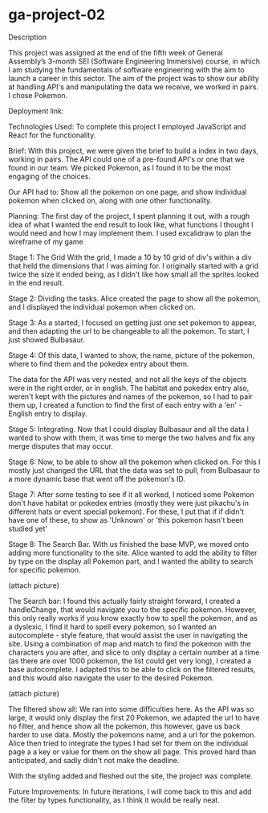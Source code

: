 # ga-project-02

Description

This project was assigned at the end of the fifth week of General Assembly’s 3-month SEI (Software Engineering Immersive) course, in which I am studying the fundamentals of software engineering with the aim to launch a career in this sector. The aim of the project was to show our ability at handling API's and manipulating the data we receive, we worked in pairs. I chose Pokemon.

Deployment link:

Technologies Used: To complete this project I employed JavaScript and React for the functionality.

Brief: With this project, we were given the brief to build a index in two days, working in pairs. The API could one of a pre-found API's or one that we found in our team. We picked Pokemon, as I found it to be the most engaging of the choices.

Our API had to: Show all the pokemon on one page, and show individual pokemon when clicked on, along with one other functionality.

Planning: The first day of the project, I spent planning it out, with a rough idea of what I wanted the end result to look like, what functions I thought I would need and how I may implement them. I used excalidraw to plan the wireframe of my game

<picture>

Stage 1: The Grid With the grid, I made a 10 by 10 grid of div's within a div that held the dimensions that I was aiming for. I originally started with a grid twice the size it ended being, as I didn't like how small all the sprites looked in the end result.

<picture>

Stage 2: Dividing the tasks. Alice created the page to show all the pokemon, and I displayed the individual pokemon when clicked on.

Stage 3: As a started, I focused on getting just one set pokemon to appear, and then adapting the url to be changeable to all the pokemon. To start, I just showed Bulbasaur. 

<picture>

Stage 4: Of this data, I wanted to show, the name, picture of the pokemon, where to find them and the pokedex entry about them.

<picture>

The data for the API was very nested, and not all the keys of the objects were in the right order, or in english. The habitat and pokedex entry also, weren't kept with the pictures and names of the pokemon, so I had to pair them up, I created a function to find the first of each entry with a 'en' - English entry to display.

Stage 5: Integrating. Now that I could display Bulbasaur and all the data I wanted to show with them, it was time to merge the two halves and fix any merge disputes that may occur.

Stage 6: Now, to be able to show all the pokemon when clicked on. For this I mostly just changed the URL that the data was set to pull, from Bulbasaur to a more dynamic base that went off the pokemon's ID.

Stage 7: After some testing to see if it all worked, I noticed some Pokemon don't have habitat or pokedex entries (mostly they were just pikachu's in different hats or event special pokemon). For these, I put that if if didn't have one of these, to show as 'Unknown' or 'this pokemon hasn't been studied yet'

Stage 8: The Search Bar. With us finished the base MVP, we moved onto adding more functionality to the site. Alice wanted to add the ability to filter by type on the display all Pokemon part, and I wanted the ability to search for specific pokemon.

(attach picture)

The Search bar: I found this actually fairly straight forward, I created a handleChange, that would navigate you to the specific pokemon. However, this only really works if you know exactly how to spell the pokemon, and as a dyslexic, I find it hard to spell every pokemon, so I wanted an autocomplete - style feature, that would assist the user in navigating the site. Using a combination of map and match to find the pokemon with the characters you are after, and slice to only display a certain number at a time (as there are over 1000 pokemon, the list could get very long), I created a base autocomplete. I adapted this to be able to click on the filtered results, and this would also navigate the user to the desired Pokemon.

(attach picture)

The filtered show all: We ran into some difficulties here. As the API was so large, it would only display the first 20 Pokemon, we adapted the url to have no filter, and hence show all the pokemon, this however, gave us back harder to use data. Mostly the pokemons name, and a url for the pokemon. Alice then tried to integrate the types I had set for them on the individual page a a key or value for them on the show all page. This proved hard than anticipated, and sadly didn't not make the deadline.

With the styling added and fleshed out the site, the project was complete.


Future Improvements: In future iterations, I will come back to this and add the filter by types functionality, as I think it would be really neat.